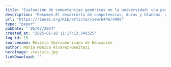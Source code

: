 ```yaml
---
title: "Evaluación de competencias genéricas en la universidad: una perspectiva de género *"
description: "Resumen.El desarrollo de competencias, duras y blandas, de estudiantes es el principal cometido de la docencia a nivel superior. Pero, mientras que la evaluación de logros disciplinares específicos en cada materia se afronta directa e intencionalmente, en la universidad no está tan extendido el uso de herramientas para la evaluación de competencias genéricas, más blandas, que, sin embargo, resultan imprescindibles para una formación funcional e integral de calidad. En la presente investigación se pretende llevar a cabo este tipo de evaluación con la finalidad de obtener evidencia de los logros conseguidos a nivel de máster y de las posibles desigualdades de género existentes. Para ello, se aplica un cuestionario previamente validado (COMPETEST) a 399 estudiantes. A través de análisis descriptivos e inferenciales y con la técnica multivariada de análisis de segmentación con árboles de clasificación (CRT) se obtiene un nivel de desarrollo por lo general alto y se describen las competencias más relevantes, así como las que mejor discriminan entre estudiantes varones y mujeres. En algunas se observa un ligero sesgo a favor de los varones que plantea la necesidad de seguir avanzando en prácticas y políticas educativas de equidad conducentes al logro de los objetivos de desarrollo sostenible."
url: "https://rieoei.org/RIE/article/view/6446/4900"
type: "paper"
pubDate: " 05/07/2024"
created_at: "2025-05-18 11:17:13.349325"
log_id: 15
sourcename: Revista Iberoamericana de Educación
author: María Mónica Álvarez-Benítez1
heroImage: /revista.jpg
linkDownload: ""
---
```



